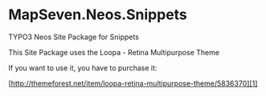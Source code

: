 MapSeven.Neos.Snippets
======================

TYPO3 Neos Site Package for Snippets

This Site Package uses the Loopa - Retina Multipurpose Theme

If you want to use it, you have to purchase it:


[http://themeforest.net/item/loopa-retina-multipurpose-theme/5836370][1]

[1]: http://themeforest.net/item/loopa-retina-multipurpose-theme/5836370

